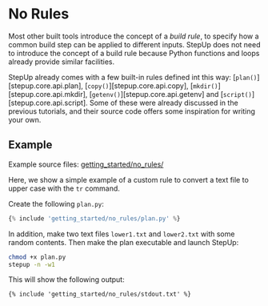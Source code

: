 # No Rules

Most other built tools introduce the concept of a *build rule*,
to specify how a common build step can be applied to different inputs.
StepUp does not need to introduce the concept of a build rule
because Python functions and loops already provide similar facilities.

StepUp already comes with a few built-in rules defined int this way:
[`plan()`][stepup.core.api.plan],
[`copy()`][stepup.core.api.copy],
[`mkdir()`][stepup.core.api.mkdir],
[`getenv()`][stepup.core.api.getenv] and
[`script()`][stepup.core.api.script].
Some of these were already discussed in the previous tutorials,
and their source code offers some inspiration for writing your own.


## Example

Example source files: [getting_started/no_rules/](https://github.com/reproducible-reporting/stepup-core/tree/main/docs/getting_started/no_rules)

Here, we show a simple example of a custom rule to convert a text file to upper case with the `tr` command.

Create the following `plan.py`:

```python
{% include 'getting_started/no_rules/plan.py' %}
```

In addition, make two text files `lower1.txt` and `lower2.txt` with some random contents.
Then make the plan executable and launch StepUp:

```bash
chmod +x plan.py
stepup -n -w1
```

This will show the following output:

```
{% include 'getting_started/no_rules/stdout.txt' %}
```
